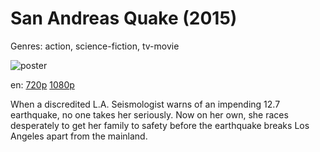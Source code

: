 # San Andreas Quake (2015)

Genres: action, science-fiction, tv-movie

![poster](http://image.tmdb.org/t/p/w500/gSBcw8vcuGwXOC4ODaeq0BzCpMi.jpg)

en:
  [720p](magnet:?xt=urn:btih:50aa465d6ccc4837287af79964f89fc70cc9cc96&dn=San+Andreas+Quake+%282015%29+720p+BrRip+x264+-+YIFY&tr=udp%3A%2F%2Ftracker.openbittorrent.com%3A80%2Fannounce&tr=udp%3A%2F%2Fglotorrents.pw%3A6969%2Fannounce&tr=udp%3A%2F%2Ftracker.openbittorrent.com%3A80%2Fannounce&tr=udp%3A%2F%2Ftracker.opentrackr.org%3A1337%2Fannounce&tr=udp%3A%2F%2Fzer0day.to%3A1337%2Fannounce&tr=udp%3A%2F%2Ftracker.coppersurfer.tk%3A6969%2Fannounce)
  [1080p](magnet:?xt=urn:btih:95f212fef9d4e6b51219c487a13cb9285ab30c72&dn=San+Andreas+Quake+%282015%29+1080p+BrRip+x264+-+YIFY&tr=udp%3A%2F%2Ftracker.openbittorrent.com%3A80%2Fannounce&tr=udp%3A%2F%2Fglotorrents.pw%3A6969%2Fannounce&tr=udp%3A%2F%2Ftracker.openbittorrent.com%3A80%2Fannounce&tr=udp%3A%2F%2Ftracker.opentrackr.org%3A1337%2Fannounce&tr=udp%3A%2F%2Fzer0day.to%3A1337%2Fannounce&tr=udp%3A%2F%2Ftracker.coppersurfer.tk%3A6969%2Fannounce)
  


When a discredited L.A. Seismologist warns of an impending 12.7 earthquake, no one takes her seriously. Now on her own, she races desperately to get her family to safety before the earthquake breaks Los Angeles apart from the mainland.